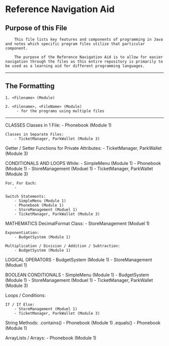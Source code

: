 # Reference Navigation Aid

## Purpose of this File
        This file lists key features and components of programming in Java and notes which specific program files utilize that particular component.

        The purpose of the Reference Navigation Aid is to allow for easier navigation through the files as this entire repository is primarily to be used as a learning aid for different programming languages.

---

## The Formatting
    1. <Filename> (Module)

    2. <Filename>, <FileName> (Module)
         - for the programs using multiple files

---

CLASSES
    Classes in 1 File:
        - Phonebook (Module 1)

    Classes in Separate Files:
        - TicketManager, ParkWallet (Module 3)

Getter / Setter Functions for Private Attributes:
    - TicketManager, ParkWallet (Module 3)

CONDITIONALS AND LOOPS
    While:
        - SimpleMenu (Module 1)
        - Phonebook (Module 1)
        - StoreManagement (Moduel 1)
        - TicketManager, ParkWallet (Module 3)

    For, For Each:
        - 

    Switch Statements:
        - SimpleMenu (Module 1)
        - Phonebook (Module 1)
        - StoreManagement (Moduel 1)
        - TicketManager, ParkWallet (Module 3)

MATHEMATICS
    DecimalFormat Class:
        - StoreManagement (Moduel 1)

    Exponentiation:
        - BudgetSystem (Module 1)

    Multiplication / Division / Addition / Subtraction:
        - BudgetSystem (Module 1)


LOGICAL OPERATORS
    - BudgetSystem (Module 1)
    - StoreManagement (Moduel 1)

BOOLEAN CONDITIONALS
    - SimpleMenu (Module 1)
    - BudgetSystem (Module 1)
    - StoreManagement (Moduel 1)
    - TicketManager, ParkWallet (Module 3)

Loops / Conditions:


    If / If Else:
        - StoreManagement (Moduel 1)
        - TicketManager, ParkWallet (Module 3)

String Methods:
    .contains()
        - Phonebook (Module 1)
    .equals()
        - Phonebook (Module 1)

ArrayLists / Arrays:
    - Phonebook (Module 1)